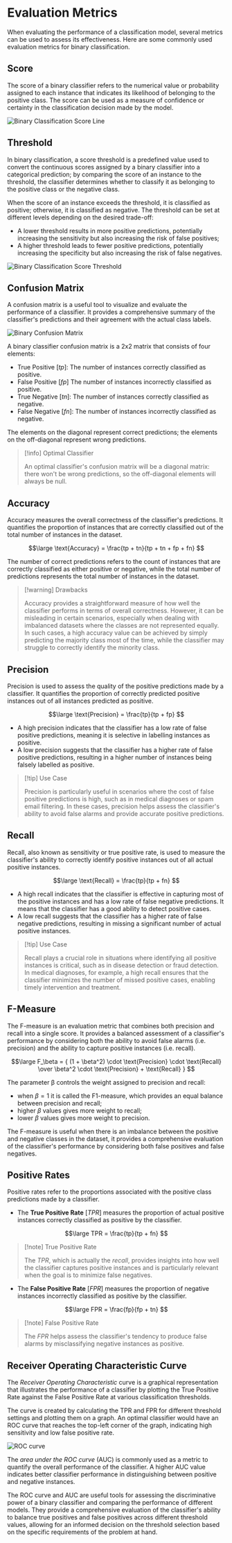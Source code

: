 # Evaluation Metrics

When evaluating the performance of a classification model, several metrics can be used to assess its effectiveness. Here are some commonly used evaluation metrics for binary classification.

## Score

The score of a binary classifier refers to the numerical value or probability assigned to each instance that indicates its likelihood of belonging to the positive class. The score can be used as a measure of confidence or certainty in the classification decision made by the model.

![Binary Classification Score Line](assets/binary_score_model.png)

## Threshold

In binary classification, a score threshold is a predefined value used to convert the continuous scores assigned by a binary classifier into a categorical prediction; by comparing the score of an instance to the threshold, the classifier determines whether to classify it as belonging to the positive class or the negative class.

When the score of an instance exceeds the threshold, it is classified as positive; otherwise, it is classified as negative. The threshold can be set at different levels depending on the desired trade-off:

- A lower threshold results in more positive predictions, potentially increasing the sensitivity but also increasing the risk of false positives;
- A higher threshold leads to fewer positive predictions, potentially increasing the specificity but also increasing the risk of false negatives.

![Binary Classification Score Threshold](assets/score_model_threshold.png)

## Confusion Matrix

A confusion matrix is a useful tool to visualize and evaluate the performance of a classifier. It provides a comprehensive summary of the classifier's predictions and their agreement with the actual class labels.

![Binary Confusion Matrix](assets/confusion_matrix.png)

A binary classifier confusion matrix is a 2x2 matrix that consists of four elements:

- True Positive $[tp]$: The number of instances correctly classified as positive.
- False Positive $[fp]$ The number of instances incorrectly classified as positive.
- True Negative $[tn]$: The number of instances correctly classified as negative.
- False Negative $[fn]$: The number of instances incorrectly classified as negative.

The elements on the diagonal represent correct predictions; the elements on the off-diagonal represent wrong predictions.

> [!info] Optimal Classifier
> 
> An optimal classifier's confusion matrix will be a diagonal matrix: there won't be wrong predictions, so the off-diagonal elements will always be null.

## Accuracy

Accuracy measures the overall correctness of the classifier's predictions. It quantifies the proportion of instances that are correctly classified out of the total number of instances in the dataset.

$$\large
	\text{Accuracy} =
	\frac{tp + tn}{tp + tn + fp + fn}
$$

The number of correct predictions refers to the count of instances that are correctly classified as either positive or negative, while the total number of predictions represents the total number of instances in the dataset.

> [!warning] Drawbacks
> 
> Accuracy provides a straightforward measure of how well the classifier performs in terms of overall correctness. However, it can be misleading in certain scenarios, especially when dealing with imbalanced datasets where the classes are not represented equally. In such cases, a high accuracy value can be achieved by simply predicting the majority class most of the time, while the classifier may struggle to correctly identify the minority class.

## Precision

Precision is used to assess the quality of the positive predictions made by a classifier. It quantifies the proportion of correctly predicted positive instances out of all instances predicted as positive.

$$\large
	\text{Precision}
	= \frac{tp}{tp + fp}
$$

- A high precision indicates that the classifier has a low rate of false positive predictions, meaning it is selective in labelling instances as positive.
- A low precision suggests that the classifier has a higher rate of false positive predictions, resulting in a higher number of instances being falsely labelled as positive.

> [!tip] Use Case
> 
> Precision is particularly useful in scenarios where the cost of false positive predictions is high, such as in medical diagnoses or spam email filtering. In these cases, precision helps assess the classifier's ability to avoid false alarms and provide accurate positive predictions.

## Recall

Recall, also known as sensitivity or true positive rate, is used to measure the classifier's ability to correctly identify positive instances out of all actual positive instances.

$$\large
	\text{Recall}
	= \frac{tp}{tp + fn}
$$

- A high recall indicates that the classifier is effective in capturing most of the positive instances and has a low rate of false negative predictions. It means that the classifier has a good ability to detect positive cases.
- A low recall suggests that the classifier has a higher rate of false negative predictions, resulting in missing a significant number of actual positive instances.

> [!tip] Use Case
> 
> Recall plays a crucial role in situations where identifying all positive instances is critical, such as in disease detection or fraud detection. In medical diagnoses, for example, a high recall ensures that the classifier minimizes the number of missed positive cases, enabling timely intervention and treatment.

## F-Measure

The F-measure is an evaluation metric that combines both precision and recall into a single score. It provides a balanced assessment of a classifier's performance by considering both the ability to avoid false alarms (i.e. precision) and the ability to capture positive instances (i.e. recall).

$$\large
	F_\beta =
	{
		(1 + \beta^2) \cdot \text{Precision} \cdot \text{Recall}
		\over
		\beta^2 \cdot \text{Precision} + \text{Recall}
	}
$$

The parameter β controls the weight assigned to precision and recall:
- when $\beta = 1$ it is called the F1-measure, which provides an equal balance between precision and recall;
- higher $\beta$ values gives more weight to recall;
- lower $\beta$ values gives more weight to precision.

The F-measure is useful when there is an imbalance between the positive and negative classes in the dataset, it provides a comprehensive evaluation of the classifier's performance by considering both false positives and false negatives.

## Positive Rates

Positive rates refer to the proportions associated with the positive class predictions made by a classifier.

- The **True Positive Rate** $[TPR]$ measures the proportion of actual positive instances correctly classified as positive by the classifier.

$$\large
	TPR = \frac{tp}{tp + fn}
$$

> [!note] True Positive Rate
> 
> The $TPR$, which is actually the *recall*, provides insights into how well the classifier captures positive instances and is particularly relevant when the goal is to minimize false negatives.

- The **False Positive Rate** $[FPR]$ measures the proportion of negative instances incorrectly classified as positive by the classifier.

$$\large
	FPR = \frac{fp}{fp + tn}
$$

> [!note] False Positive Rate
> 
> The $FPR$ helps assess the classifier's tendency to produce false alarms by misclassifying negative instances as positive.

## Receiver Operating Characteristic Curve

The *Receiver Operating Characteristic* curve is a graphical representation that illustrates the performance of a classifier by plotting the True Positive Rate against the False Positive Rate at various classification thresholds.

The curve is created by calculating the TPR and FPR for different threshold settings and plotting them on a graph. An optimal classifier would have an ROC curve that reaches the top-left corner of the graph, indicating high sensitivity and low false positive rate.

![ROC curve](assets/roc_curve.png)

The *area under the ROC curve* (AUC) is commonly used as a metric to quantify the overall performance of the classifier. A higher AUC value indicates better classifier performance in distinguishing between positive and negative instances.

The ROC curve and AUC are useful tools for assessing the discriminative power of a binary classifier and comparing the performance of different models. They provide a comprehensive evaluation of the classifier's ability to balance true positives and false positives across different threshold values, allowing for an informed decision on the threshold selection based on the specific requirements of the problem at hand.